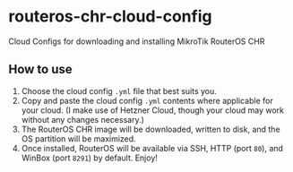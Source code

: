 # routeros-chr-cloud-config
Cloud Configs for downloading and installing MikroTik RouterOS CHR

## How to use
1. Choose the cloud config `.yml` file that best suits you.
2. Copy and paste the cloud config `.yml` contents where applicable for your cloud.  (I make use of Hetzner Cloud, though your cloud may work without any changes necessary.)
3. The RouterOS CHR image will be downloaded, written to disk, and the OS partition will be maximized.
4. Once installed, RouterOS will be available via SSH, HTTP (port `80`), and WinBox (port `8291`) by default.  Enjoy!
